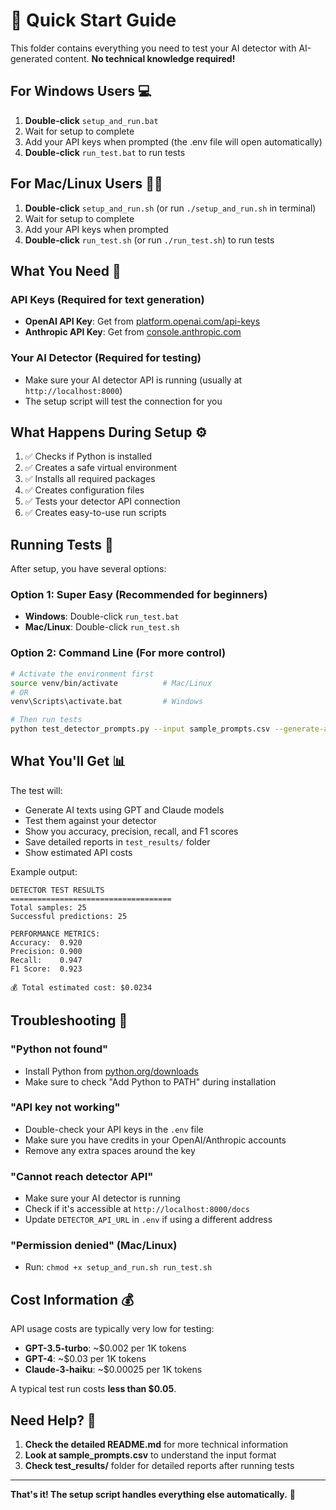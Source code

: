 # 🚀 Quick Start Guide

This folder contains everything you need to test your AI detector with AI-generated content. **No technical knowledge required!**

## For Windows Users 💻

1. **Double-click** `setup_and_run.bat`
2. Wait for setup to complete
3. Add your API keys when prompted (the .env file will open automatically)
4. **Double-click** `run_test.bat` to run tests

## For Mac/Linux Users 🐧🍎

1. **Double-click** `setup_and_run.sh` (or run `./setup_and_run.sh` in terminal)
2. Wait for setup to complete  
3. Add your API keys when prompted
4. **Double-click** `run_test.sh` (or run `./run_test.sh`) to run tests

## What You Need 🔑

### API Keys (Required for text generation)
- **OpenAI API Key**: Get from [platform.openai.com/api-keys](https://platform.openai.com/api-keys)
- **Anthropic API Key**: Get from [console.anthropic.com](https://console.anthropic.com/)

### Your AI Detector (Required for testing)
- Make sure your AI detector API is running (usually at `http://localhost:8000`)
- The setup script will test the connection for you

## What Happens During Setup ⚙️

1. ✅ Checks if Python is installed
2. ✅ Creates a safe virtual environment 
3. ✅ Installs all required packages
4. ✅ Creates configuration files
5. ✅ Tests your detector API connection
6. ✅ Creates easy-to-use run scripts

## Running Tests 🧪

After setup, you have several options:

### Option 1: Super Easy (Recommended for beginners)
- **Windows**: Double-click `run_test.bat`
- **Mac/Linux**: Double-click `run_test.sh`

### Option 2: Command Line (For more control)
```bash
# Activate the environment first
source venv/bin/activate          # Mac/Linux
# OR
venv\Scripts\activate.bat         # Windows

# Then run tests
python test_detector_prompts.py --input sample_prompts.csv --generate-and-test
```

## What You'll Get 📊

The test will:
- Generate AI texts using GPT and Claude models
- Test them against your detector
- Show you accuracy, precision, recall, and F1 scores
- Save detailed reports in `test_results/` folder
- Show estimated API costs

Example output:
```
DETECTOR TEST RESULTS
====================================
Total samples: 25
Successful predictions: 25

PERFORMANCE METRICS:
Accuracy:  0.920
Precision: 0.900
Recall:    0.947
F1 Score:  0.923

💰 Total estimated cost: $0.0234
```

## Troubleshooting 🔧

### "Python not found"
- Install Python from [python.org/downloads](https://www.python.org/downloads/)
- Make sure to check "Add Python to PATH" during installation

### "API key not working"
- Double-check your API keys in the `.env` file
- Make sure you have credits in your OpenAI/Anthropic accounts
- Remove any extra spaces around the key

### "Cannot reach detector API"
- Make sure your AI detector is running
- Check if it's accessible at `http://localhost:8000/docs`
- Update `DETECTOR_API_URL` in `.env` if using a different address

### "Permission denied" (Mac/Linux)
- Run: `chmod +x setup_and_run.sh run_test.sh`

## Cost Information 💰

API usage costs are typically very low for testing:
- **GPT-3.5-turbo**: ~$0.002 per 1K tokens
- **GPT-4**: ~$0.03 per 1K tokens  
- **Claude-3-haiku**: ~$0.00025 per 1K tokens

A typical test run costs **less than $0.05**.

## Need Help? 🤔

1. **Check the detailed README.md** for more technical information
2. **Look at sample_prompts.csv** to understand the input format
3. **Check test_results/** folder for detailed reports after running tests

---

**That's it! The setup script handles everything else automatically.** 🎉